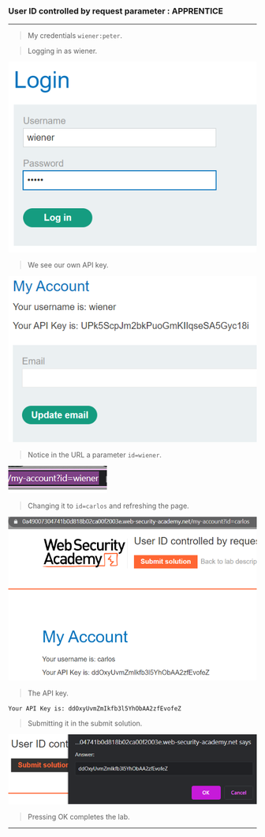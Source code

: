 
### User ID controlled by request parameter : APPRENTICE

---

> My credentials `wiener:peter`.

> Logging in as wiener.

![](./screenshots/lab3-login.png)

> We see our own API key.

![](./screenshots/lab7-wiener.png)

> Notice in the URL a parameter `id=wiener`.

![](./screenshots/lab7-url.png)

> Changing it to `id=carlos` and refreshing the page.

![](./screenshots/lab7-carlos.png)

> The API key.
```
Your API Key is: ddOxyUvmZmIkfb3l5YhObAA2zfEvofeZ
```

> Submitting it in the submit solution.

![](./screenshots/lab7-api.png)

> Pressing OK completes the lab.

---
